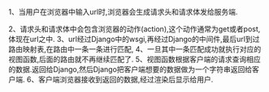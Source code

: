 1、当用户在浏览器中输入url时,浏览器会生成请求头和请求体发给服务端.

2、请求头和请求体中会包含浏览器的动作(action),这个动作通常为get或者post,体现在url之中.
3、url经过Django中的wsgi,再经过Django的中间件,最后url到过路由映射表,在路由中一条一条进行匹配,
4、一旦其中一条匹配成功就执行对应的视图函数,后面的路由就不再继续匹配了.
5、视图函数根据客户端的请求查询相应的数据.返回给Django,然后Django把客户端想要的数据做为一个字符串返回给客户端.
6、客户端浏览器接收到返回的数据,经过渲染后显示给用户.
